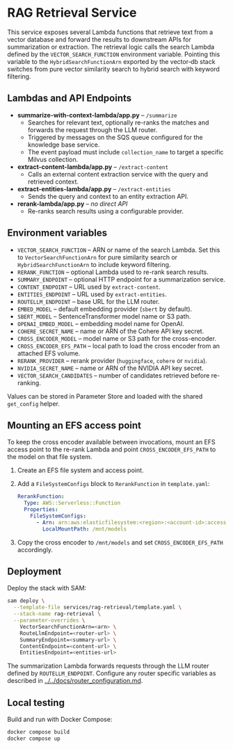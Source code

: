# RAG Retrieval Service

This service exposes several Lambda functions that retrieve text from a vector database and forward the results to downstream APIs for summarization or extraction.
The retrieval logic calls the search Lambda defined by the `VECTOR_SEARCH_FUNCTION` environment variable. Pointing this variable to the
`HybridSearchFunctionArn` exported by the vector‑db stack switches from pure vector similarity search to hybrid search with keyword filtering.

## Lambdas and API Endpoints

- **summarize-with-context-lambda/app.py** – `/summarize`
  - Searches for relevant text, optionally re-ranks the matches and forwards the request through the LLM router.
  - Triggered by messages on the SQS queue configured for the knowledge base service.
  - The event payload must include ``collection_name`` to target a specific Milvus collection.
- **extract-content-lambda/app.py** – `/extract-content`
  - Calls an external content extraction service with the query and retrieved context.
- **extract-entities-lambda/app.py** – `/extract-entities`
  - Sends the query and context to an entity extraction API.
- **rerank-lambda/app.py** – _no direct API_
  - Re-ranks search results using a configurable provider.

## Environment variables

- `VECTOR_SEARCH_FUNCTION` – ARN or name of the search Lambda. Set this to `VectorSearchFunctionArn` for pure similarity search or `HybridSearchFunctionArn` to include keyword filtering.
- `RERANK_FUNCTION` – optional Lambda used to re-rank search results.
- `SUMMARY_ENDPOINT` – optional HTTP endpoint for a summarization service.
- `CONTENT_ENDPOINT` – URL used by `extract-content`.
- `ENTITIES_ENDPOINT` – URL used by `extract-entities`.
- `ROUTELLM_ENDPOINT` – base URL for the LLM router.
- `EMBED_MODEL` – default embedding provider (`sbert` by default).
- `SBERT_MODEL` – SentenceTransformer model name or S3 path.
- `OPENAI_EMBED_MODEL` – embedding model name for OpenAI.
 - `COHERE_SECRET_NAME` – name or ARN of the Cohere API key secret.
- `CROSS_ENCODER_MODEL` – model name or S3 path for the cross-encoder.
- `CROSS_ENCODER_EFS_PATH` – local path to load the cross encoder from an
  attached EFS volume.
- `RERANK_PROVIDER` – rerank provider (`huggingface`, `cohere` or `nvidia`).
- `NVIDIA_SECRET_NAME` – name or ARN of the NVIDIA API key secret.
- `VECTOR_SEARCH_CANDIDATES` – number of candidates retrieved before re-ranking.

Values can be stored in Parameter Store and loaded with the shared `get_config` helper.

## Mounting an EFS access point

To keep the cross encoder available between invocations, mount an EFS
access point to the re-rank Lambda and point `CROSS_ENCODER_EFS_PATH`
to the model on that file system.

1. Create an EFS file system and access point.
2. Add a `FileSystemConfigs` block to `RerankFunction` in
   `template.yaml`:

   ```yaml
   RerankFunction:
     Type: AWS::Serverless::Function
     Properties:
       FileSystemConfigs:
         - Arn: arn:aws:elasticfilesystem:<region>:<account-id>:access-point/<ap-id>
           LocalMountPath: /mnt/models
   ```
3. Copy the cross encoder to `/mnt/models` and set
   `CROSS_ENCODER_EFS_PATH` accordingly.

## Deployment

Deploy the stack with SAM:

```bash
sam deploy \
  --template-file services/rag-retrieval/template.yaml \
  --stack-name rag-retrieval \
  --parameter-overrides \
    VectorSearchFunctionArn=<arn> \
    RouteLlmEndpoint=<router-url> \
    SummaryEndpoint=<summary-url> \
    ContentEndpoint=<content-url> \
    EntitiesEndpoint=<entities-url>
```

The summarization Lambda forwards requests through the LLM router defined by
`ROUTELLM_ENDPOINT`. Configure any router specific variables as described in
[../../docs/router_configuration.md](../../docs/router_configuration.md).

## Local testing

Build and run with Docker Compose:

```bash
docker compose build
docker compose up
```
